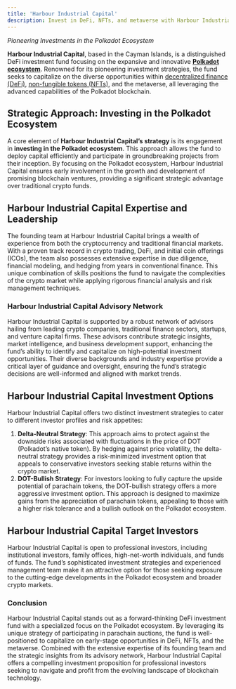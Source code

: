 ```yaml
---
title: 'Harbour Industrial Capital'
description: Invest in DeFi, NFTs, and metaverse with Harbour Industrial Capital is specializing in Polkadot’s parachain auctions and risk-minimized strategies.
---
```


*Pioneering Investments in the Polkadot Ecosystem*

**Harbour Industrial Capital**, based in the Cayman Islands, is a distinguished DeFi investment fund focusing on the expansive and innovative [**Polkadot ecosystem**](https://dablock.com/ecosystem/). Renowned for its pioneering investment strategies, the fund seeks to capitalize on the diverse opportunities within [decentralized finance (DeFi)](https://dablock.com/polkadot-defi-projects/), [non-fungible tokens (NFTs)](https://dablock.com/polkadot-nft-marketplaces/), and the metaverse, all leveraging the advanced capabilities of the Polkadot blockchain.

Strategic Approach: Investing in the Polkadot Ecosystem
-------------------------------------------------------

A core element of **Harbour Industrial Capital’s strategy** is its engagement in **investing in the Polkadot ecosystem**. This approach allows the fund to deploy capital efficiently and participate in groundbreaking projects from their inception. By focusing on the Polkadot ecosystem, Harbour Industrial Capital ensures early involvement in the growth and development of promising blockchain ventures, providing a significant strategic advantage over traditional crypto funds.

**Harbour Industrial Capital** Expertise and Leadership
-------------------------------------------------------

The founding team at Harbour Industrial Capital brings a wealth of experience from both the cryptocurrency and traditional financial markets. With a proven track record in crypto trading, DeFi, and initial coin offerings (ICOs), the team also possesses extensive expertise in due diligence, financial modeling, and hedging from years in conventional finance. This unique combination of skills positions the fund to navigate the complexities of the crypto market while applying rigorous financial analysis and risk management techniques.

### **Harbour Industrial Capital** Advisory Network

Harbour Industrial Capital is supported by a robust network of advisors hailing from leading crypto companies, traditional finance sectors, startups, and venture capital firms. These advisors contribute strategic insights, market intelligence, and business development support, enhancing the fund’s ability to identify and capitalize on high-potential investment opportunities. Their diverse backgrounds and industry expertise provide a critical layer of guidance and oversight, ensuring the fund’s strategic decisions are well-informed and aligned with market trends.

**Harbour Industrial Capital** Investment Options
-------------------------------------------------

Harbour Industrial Capital offers two distinct investment strategies to cater to different investor profiles and risk appetites:

1. **Delta-Neutral Strategy**: This approach aims to protect against the downside risks associated with fluctuations in the price of DOT (Polkadot’s native token). By hedging against price volatility, the delta-neutral strategy provides a risk-minimized investment option that appeals to conservative investors seeking stable returns within the crypto market.
2. **DOT-Bullish Strategy**: For investors looking to fully capture the upside potential of parachain tokens, the DOT-bullish strategy offers a more aggressive investment option. This approach is designed to maximize gains from the appreciation of parachain tokens, appealing to those with a higher risk tolerance and a bullish outlook on the Polkadot ecosystem.

**Harbour Industrial Capital** Target Investors
-----------------------------------------------

Harbour Industrial Capital is open to professional investors, including institutional investors, family offices, high-net-worth individuals, and funds of funds. The fund’s sophisticated investment strategies and experienced management team make it an attractive option for those seeking exposure to the cutting-edge developments in the Polkadot ecosystem and broader crypto markets.

### Conclusion

Harbour Industrial Capital stands out as a forward-thinking DeFi investment fund with a specialized focus on the Polkadot ecosystem. By leveraging its unique strategy of participating in parachain auctions, the fund is well-positioned to capitalize on early-stage opportunities in DeFi, NFTs, and the metaverse. Combined with the extensive expertise of its founding team and the strategic insights from its advisory network, Harbour Industrial Capital offers a compelling investment proposition for professional investors seeking to navigate and profit from the evolving landscape of blockchain technology.
